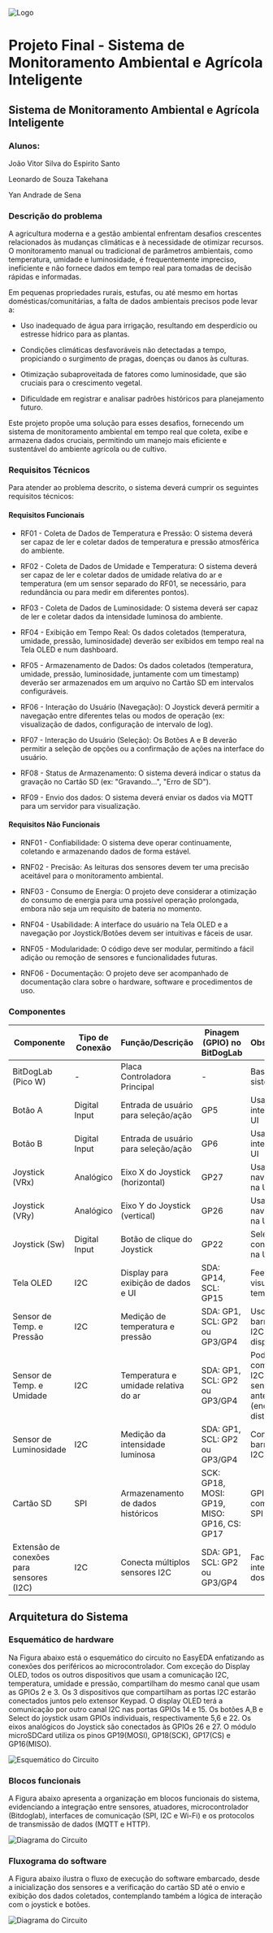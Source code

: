 ![Logo](../images/logo.png)

# Projeto Final - Sistema de Monitoramento Ambiental e Agrícola Inteligente

## Sistema de Monitoramento Ambiental e Agrícola Inteligente 

### Alunos: 

 João Vitor Silva do Espirito Santo 

 Leonardo de Souza Takehana 

 Yan Andrade de Sena 

### Descrição do problema 

A agricultura moderna e a gestão ambiental enfrentam desafios crescentes relacionados às 
mudanças climáticas e à necessidade de otimizar recursos. O monitoramento manual ou 
tradicional de parâmetros ambientais, como temperatura, umidade e luminosidade, é 
frequentemente impreciso, ineficiente e não fornece dados em tempo real para tomadas de 
decisão rápidas e informadas. 

Em pequenas propriedades rurais, estufas, ou até mesmo em hortas 
domésticas/comunitárias, a falta de dados ambientais precisos pode levar a: 

- Uso inadequado de água para irrigação, resultando em desperdício ou estresse 
hídrico para as plantas. 

- Condições climáticas desfavoráveis não detectadas a tempo, propiciando o 
surgimento de pragas, doenças ou danos às culturas. 

- Otimização subaproveitada de fatores como luminosidade, que são cruciais para o 
crescimento vegetal. 

- Dificuldade em registrar e analisar padrões históricos para planejamento futuro. 

Este projeto propõe uma solução para esses desafios, fornecendo um sistema de 
monitoramento ambiental em tempo real que coleta, exibe e armazena dados cruciais, 
permitindo um manejo mais eficiente e sustentável do ambiente agrícola ou de cultivo. 

### Requisitos Técnicos 

Para atender ao problema descrito, o sistema deverá cumprir os seguintes requisitos 
técnicos: 

#### Requisitos Funcionais 

- RF01 - Coleta de Dados de Temperatura e Pressão: O sistema deverá ser capaz de 
ler e coletar dados de temperatura e pressão atmosférica do ambiente. 

- RF02 - Coleta de Dados de Umidade e Temperatura: O sistema deverá ser capaz de 
ler e coletar dados de umidade relativa do ar e temperatura (em um sensor separado 
do RF01, se necessário, para redundância ou para medir em diferentes pontos). 

- RF03 - Coleta de Dados de Luminosidade: O sistema deverá ser capaz de ler e 
coletar dados da intensidade luminosa do ambiente. 

- RF04 - Exibição em Tempo Real: Os dados coletados (temperatura, umidade, 
pressão, luminosidade) deverão ser exibidos em tempo real na Tela OLED e num 
dashboard. 

- RF05 - Armazenamento de Dados: Os dados coletados (temperatura, umidade, 
pressão, luminosidade, juntamente com um timestamp) deverão ser armazenados 
em um arquivo no Cartão SD em intervalos configuráveis. 

- RF06 - Interação do Usuário (Navegação): O Joystick deverá permitir a navegação 
entre diferentes telas ou modos de operação (ex: visualização de dados, 
configuração de intervalo de log). 

- RF07 - Interação do Usuário (Seleção): Os Botões A e B deverão permitir a seleção 
de opções ou a confirmação de ações na interface do usuário. 

- RF08 - Status de Armazenamento: O sistema deverá indicar o status da gravação no 
Cartão SD (ex: "Gravando...", "Erro de SD"). 

- RF09 - Envio dos dados: O sistema deverá enviar os dados via MQTT para um 
servidor para visualização. 

#### Requisitos Não Funcionais 

- RNF01 - Confiabilidade: O sistema deve operar continuamente, coletando e 
armazenando dados de forma estável. 

- RNF02 - Precisão: As leituras dos sensores devem ter uma precisão aceitável para o 
monitoramento ambiental. 

- RNF03 - Consumo de Energia: O projeto deve considerar a otimização do consumo 
de energia para uma possível operação prolongada, embora não seja um requisito de 
bateria no momento. 

- RNF04 - Usabilidade: A interface do usuário na Tela OLED e a navegação por 
Joystick/Botões devem ser intuitivas e fáceis de usar. 

- RNF05 - Modularidade: O código deve ser modular, permitindo a fácil adição ou 
remoção de sensores e funcionalidades futuras. 

- RNF06 - Documentação: O projeto deve ser acompanhado de documentação clara 
sobre o hardware, software e procedimentos de uso. 

### Componentes

| Componente                              | Tipo de Conexão | Função/Descrição                         | Pinagem (GPIO) no BitDogLab          | Observações                                                  |
|----------------------------------------|------------------|------------------------------------------|--------------------------------------|--------------------------------------------------------------|
| BitDogLab (Pico W)                     | -                | Placa Controladora Principal             | -                                    | Base do sistema                                              |
| Botão A                                | Digital Input    | Entrada de usuário para seleção/ação     | GP5                                  | Usado para interação da UI                                   |
| Botão B                                | Digital Input    | Entrada de usuário para seleção/ação     | GP6                                  | Usado para interação da UI                                   |
| Joystick (VRx)                         | Analógico        | Eixo X do Joystick (horizontal)          | GP27                                 | Usado para navegação na UI                                   |
| Joystick (VRy)                         | Analógico        | Eixo Y do Joystick (vertical)            | GP26                                 | Usado para navegação na UI                                   |
| Joystick (Sw)                          | Digital Input    | Botão de clique do Joystick              | GP22                                 | Seleção ou confirmação na UI                                 |
| Tela OLED                              | I2C              | Display para exibição de dados e UI      | SDA: GP14, SCL: GP15                 | Feedback visual em tempo real                                |
| Sensor de Temp. e Pressão              | I2C              | Medição de temperatura e pressão         | SDA: GP1, SCL: GP2 ou GP3/GP4        | Uso de um barramento I2C disponível                          |
| Sensor de Temp. e Umidade              | I2C              | Temperatura e umidade relativa do ar     | SDA: GP1, SCL: GP2 ou GP3/GP4        | Pode compartilhar I2C com sensor anterior (endereços distintos) |
| Sensor de Luminosidade                 | I2C              | Medição da intensidade luminosa          | SDA: GP1, SCL: GP2 ou GP3/GP4        | Compartilha barramento I2C                                   |
| Cartão SD                              | SPI              | Armazenamento de dados históricos        | SCK: GP18, MOSI: GP19, MISO: GP16, CS: GP17 | GPIOs livres com suporte SPI                            |
| Extensão de conexões para sensores (I2C) | I2C              | Conecta múltiplos sensores I2C           | SDA: GP1, SCL: GP2 ou GP3/GP4        | Facilita integração dos sensores                             |



## Arquitetura do Sistema

###  Esquemático de hardware 

Na Figura abaixo está o esquemático do circuito no EasyEDA enfatizando as conexões dos periféricos ao microcontrolador. Com exceção do Display OLED, todos os outros dispositivos que usam a comunicação I2C, temperatura, umidade e pressão, compartilham do mesmo canal que usam as GPIOs 2 e 3. Os 3 dispositivos que compartilham as portas I2C estarão conectados juntos pelo extensor Keypad. O display OLED terá a comunicação por outro canal I2C nas portas GPIOs 14 e 15. Os botões A,B e Select do joystick usam GPIOs individuais, respectivamente 5,6 e 22. Os eixos analógicos do Joystick são conectados às GPIOs 26 e 27. O módulo microSDCard utiliza os pinos GP19(MOSI), GP18(SCK), GP17(CS) e GP16(MISO).

![Esquemático do Circuito](EsquematicoHardwareMonitoramentoAgricola.png)

### Blocos funcionais

A Figura abaixo apresenta a organização em blocos funcionais do sistema, evidenciando a integração entre sensores, atuadores, microcontrolador (Bitdoglab), interfaces de comunicação (SPI, I2C e Wi-Fi) e os protocolos de transmissão de dados (MQTT e HTTP).

![Diagrama do Circuito](BlocosFuncionaisMonitoramentoAgricola.png)

### Fluxograma do software

A Figura abaixo ilustra o fluxo de execução do software embarcado, desde a inicialização dos sensores e a verificação do cartão SD até o envio e exibição dos dados coletados, contemplando também a lógica de interação com o joystick e botões.

![Diagrama do Circuito](FluxogramaSoftwareMonitoramentoAgricola.png)

